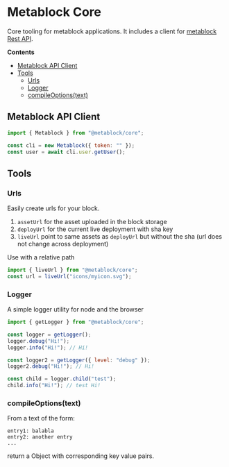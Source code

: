 # Metablock Core

Core tooling for metablock applications. It includes a client for [metablock Rest API](https://api.metablock.io/v1/docs).

<!-- START doctoc generated TOC please keep comment here to allow auto update -->
<!-- DON'T EDIT THIS SECTION, INSTEAD RE-RUN doctoc TO UPDATE -->
**Contents**

- [Metablock API Client](#metablock-api-client)
- [Tools](#tools)
  - [Urls](#urls)
  - [Logger](#logger)
  - [compileOptions(text)](#compileoptionstext)

<!-- END doctoc generated TOC please keep comment here to allow auto update -->

## Metablock API Client

```javascript
import { Metablock } from "@metablock/core";

const cli = new Metablock({ token: "" });
const user = await cli.user.getUser();
```

## Tools

### Urls

Easily create urls for your block.

1. `assetUrl` for the asset uploaded in the block storage
1. `deployUrl` for the current live deployment with sha key
1. `liveUrl` point to same assets as `deployUrl` but without the sha (url does not change across deployment)

Use with a relative path

```javascript
import { liveUrl } from "@metablock/core";
const url = liveUrl("icons/myicon.svg");
```

### Logger

A simple logger utility for node and the browser

```javascript
import { getLogger } from "@metablock/core";

const logger = getLogger();
logger.debug("Hi!");
logger.info("Hi!"); // Hi!

const logger2 = getLogger({ level: "debug" });
logger2.debug("Hi!"); // Hi!

const child = logger.child("test");
child.info("Hi!"); // test Hi!
```

### compileOptions(text)

From a text of the form:

```
entry1: balabla
entry2: another entry
...
```

return a Object with corresponding key value pairs.
